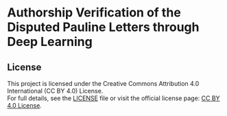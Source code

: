 # Authorship Verification of the Disputed Pauline Letters through Deep Learning


## License
This project is licensed under the Creative Commons Attribution 4.0 International (CC BY 4.0) License.  
For full details, see the [LICENSE](./LICENSE) file or visit the official license page: [CC BY 4.0 License](https://creativecommons.org/licenses/by/4.0/).
